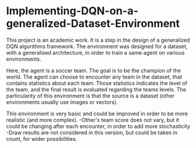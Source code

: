 # Implementing-DQN-on-a-generalized-Dataset-Environment
This project is an academic work. It is a step in the design of a generalized DQN algorithms framework.
The environment was designed for a dataset, with a generalised architecture, in order to train a same agent on various environments.

Here, the agent is a soccer team. The goal is to be the champion of the world. The agent can choose to encounter any team in the dataset, that contains statistics about each team. Those statistics indicates the level of the team, and the final result is evaluated regarding the teams levels. The particularity of this environment is that the source is a dataset (other environments usually use images or vectors).

This environment is very basic and could be improved in order to be more realistic (and more complex).
-Other's team score does not vary, but it could be changing after each encounter, in order to add more stochasticity 
-Draw results are not considered in this version, but could be taken in count, for wider possibilities.
